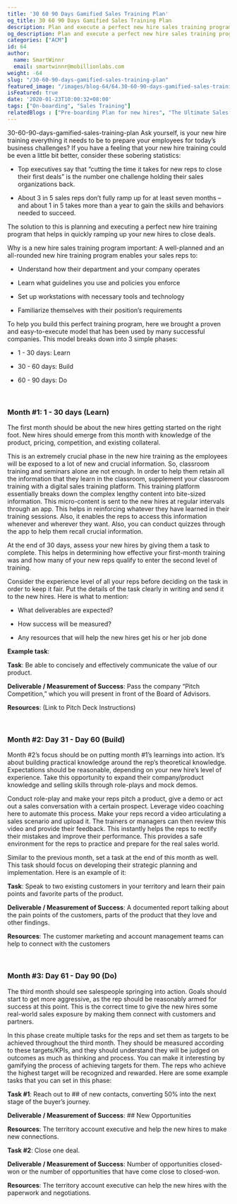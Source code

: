 ```yaml
---
title: '30 60 90 Days Gamified Sales Training Plan'
og_title: 30 60 90 Days Gamified Sales Training Plan
description: Plan and execute a perfect new hire sales training program with this 30-60-90 day plan
og_description: Plan and execute a perfect new hire sales training program with this 30-60-90 day plan
categories: ["ACM"]
id: 64
author:
  name: SmartWinnr
  email: smartwinnr@mobillionlabs.com
weight: -64
slug: "/30-60-90-days-gamified-sales-training-plan"
featured_image: "/images/blog-64/64.30-60-90-days-gamified-sales-training-plan.jpg"
isFeatured: true
date: '2020-01-23T10:00:32+08:00'
tags: ["On-boarding", "Sales Training"]
relatedBlogs : ["Pre-boarding Plan for new hires", "The Ultimate Sales Onboarding Checklist", "Top 10 CEOs who started as Sales Reps"]
---
```

30-60-90-days-gamified-sales-training-plan
Ask yourself, is your new hire training everything it needs to be to prepare your employees for today’s business challenges? If you have a feeling that your new hire training could be even a little bit better, consider these sobering statistics:

* Top executives say that “cutting the time it takes for new reps to close their first deals” is the number one challenge holding their sales organizations back.

* About 3 in 5 sales reps don’t fully ramp up for at least seven months – and about 1 in 5 takes more than a year to gain the skills and behaviors needed to succeed.

The solution to this is planning and executing a perfect new hire training program that helps in quickly ramping up your new hires to close deals.

Why is a new hire sales training program important:
A well-planned and an all-rounded new hire training program enables your sales reps to:

* Understand how their department and your company operates

* Learn what guidelines you use and policies you enforce

* Set up workstations with necessary tools and technology

* Familiarize themselves with their position’s requirements

To help you build this perfect training program, here we brought a proven and easy-to-execute model that has been used by many successful companies. This model breaks down into 3 simple phases:

* 1 - 30 days: Learn

* 30 - 60 days: Build

* 60 - 90 days: Do

<br>

### **Month #1: 1 - 30 days (Learn)**

The first month should be about the new hires getting started on the right foot. New hires should emerge from this month with knowledge of the product, pricing, competition, and existing collateral.

This is an extremely crucial phase in the new hire training as the employees will be exposed to a lot of new and crucial information. So, classroom training and seminars alone are not enough. In order to help them retain all the information that they learn in the classroom, supplement your classroom training with a digital sales training platform. This training platform essentially breaks down the complex lengthy content into bite-sized information. This micro-content is sent to the new hires at regular intervals through an app. This helps in reinforcing whatever they have learned in their training sessions. Also, it enables the reps to access this information whenever and wherever they want. Also, you can conduct quizzes through the app to help them recall crucial information.

At the end of 30 days, assess your new hires by giving them a task to complete. This helps in determining how effective your first-month training was and how many of your new reps qualify to enter the second level of training.

Consider the experience level of all your reps before deciding on the task in order to keep it fair. Put the details of the task clearly in writing and send it to the new hires. Here is what to mention:

* What deliverables are expected?

* How success will be measured?

* Any resources that will help the new hires get his or her job done

**Example task**:

**Task**: Be able to concisely and effectively communicate the value of our product.

**Deliverable / Measurement of Success**: Pass the company “Pitch Competition,” which you will present in front of the Board of Advisors. 

**Resources**: (Link to Pitch Deck Instructions)

<br>

### **Month #2: Day 31 - Day 60 (Build)**

Month #2’s focus should be on putting month #1’s learnings into action. It’s about building practical knowledge around the rep’s theoretical knowledge. Expectations should be reasonable, depending on your new hire’s level of experience. Take this opportunity to expand their company/product knowledge and selling skills through role-plays and mock demos.

Conduct role-play and make your reps pitch a product, give a demo or act out a sales conversation with a certain prospect. Leverage video coaching here to automate this process. Make your reps record a video articulating a sales scenario and upload it. The trainers or managers can then review this video and provide their feedback. This instantly helps the reps to rectify their mistakes and improve their performance. This provides a safe environment for the reps to practice and prepare for the real sales world.

Similar to the previous month, set a task at the end of this month as well. This task should focus on developing their strategic planning and implementation. Here is an example of it:

**Task**: Speak to two existing customers in your territory and learn their pain points and favorite parts of the product.

**Deliverable / Measurement of Success**: A documented report talking about the pain points of the customers, parts of the product that they love and other findings.

**Resources**: The customer marketing and account management teams can help to connect with the customers

<br>

### **Month #3: Day 61 - Day 90 (Do)**

The third month should see salespeople springing into action. Goals should start to get more aggressive, as the rep should be reasonably armed for success at this point. This is the correct time to give the new hires some real-world sales exposure by making them connect with customers and partners.

In this phase create multiple tasks for the reps and set them as targets to be achieved throughout the third month. They should be measured according to these targets/KPIs, and they should understand they will be judged on outcomes as much as thinking and process. You can make it interesting by gamifying the process of achieving targets for them. The reps who achieve the highest target will be recognized and rewarded. Here are some example tasks that you can set in this phase:

**Task #1**: Reach out to ## of new contacts, converting 50% into the next stage of the buyer’s journey.

**Deliverable / Measurement of Success**: ## New Opportunities

**Resources**: The territory account executive and help the new hires to make new connections.

**Task #2**: Close one deal.

**Deliverable / Measurement of Success**: Number of opportunities closed-won or the number of opportunities that have come close to closed-won.

**Resources**: The territory account executive can help the new hires with the paperwork and negotiations.